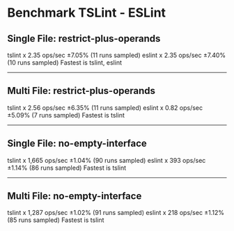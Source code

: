 # Benchmark TSLint - ESLint

## Single File: restrict-plus-operands

tslint x 2.35 ops/sec ±7.05% (11 runs sampled)
eslint x 2.35 ops/sec ±7.40% (10 runs sampled)
Fastest is tslint, eslint

-------

## Multi File: restrict-plus-operands

tslint x 2.56 ops/sec ±6.35% (11 runs sampled)
eslint x 0.82 ops/sec ±5.09% (7 runs sampled)
Fastest is tslint

-------

## Single File: no-empty-interface

tslint x 1,665 ops/sec ±1.04% (90 runs sampled)
eslint x 393 ops/sec ±1.14% (86 runs sampled)
Fastest is tslint

-------

## Multi File: no-empty-interface

tslint x 1,287 ops/sec ±1.02% (91 runs sampled)
eslint x 218 ops/sec ±1.12% (85 runs sampled)
Fastest is tslint
